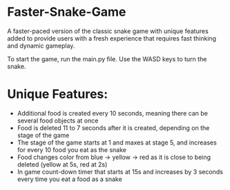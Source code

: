 # Faster-Snake-Game
A faster-paced version of the classic snake game with unique features added to provide users with a fresh experience that requires fast thinking and dynamic gameplay.

To start the game, run the main.py file. Use the WASD keys to turn the snake. 

# Unique Features:
* Additional food is created every 10 seconds, meaning there can be several food objects at once
* Food is deleted 11 to 7 seconds after it is created, depending on the stage of the game
* The stage of the game starts at 1 and maxes at stage 5, and increases for every 10 food you eat as the snake 
* Food changes color from blue -> yellow -> red as it is close to being deleted (yellow at 5s, red at 2s)
* In game count-down timer that starts at 15s and increases by 3 seconds every time you eat a food as a snake


